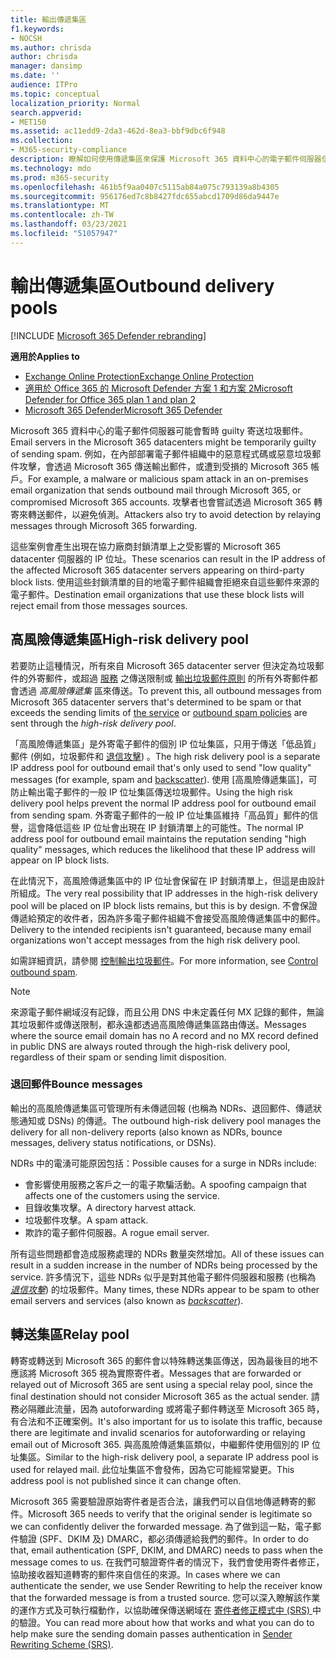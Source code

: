 ```yaml
---
title: 輸出傳遞集區
f1.keywords:
- NOCSH
ms.author: chrisda
author: chrisda
manager: dansimp
ms.date: ''
audience: ITPro
ms.topic: conceptual
localization_priority: Normal
search.appverid:
- MET150
ms.assetid: ac11edd9-2da3-462d-8ea3-bbf9dbc6f948
ms.collection:
- M365-security-compliance
description: 瞭解如何使用傳遞集區來保護 Microsoft 365 資料中心的電子郵件伺服器信譽。
ms.technology: mdo
ms.prod: m365-security
ms.openlocfilehash: 461b5f9aa0407c5115ab84a075c793139a8b4305
ms.sourcegitcommit: 956176ed7c8b8427fdc655abcd1709d86da9447e
ms.translationtype: MT
ms.contentlocale: zh-TW
ms.lasthandoff: 03/23/2021
ms.locfileid: "51057947"
---
```

# <a name="outbound-delivery-pools"></a><span data-ttu-id="c7bb7-103">輸出傳遞集區</span><span class="sxs-lookup"><span data-stu-id="c7bb7-103">Outbound delivery pools</span></span>

[!INCLUDE [Microsoft 365 Defender rebranding](../includes/microsoft-defender-for-office.md)]

<span data-ttu-id="c7bb7-104">**適用於**</span><span class="sxs-lookup"><span data-stu-id="c7bb7-104">**Applies to**</span></span>
- [<span data-ttu-id="c7bb7-105">Exchange Online Protection</span><span class="sxs-lookup"><span data-stu-id="c7bb7-105">Exchange Online Protection</span></span>](exchange-online-protection-overview.md)
- [<span data-ttu-id="c7bb7-106">適用於 Office 365 的 Microsoft Defender 方案 1 和方案 2</span><span class="sxs-lookup"><span data-stu-id="c7bb7-106">Microsoft Defender for Office 365 plan 1 and plan 2</span></span>](defender-for-office-365.md)
- [<span data-ttu-id="c7bb7-107">Microsoft 365 Defender</span><span class="sxs-lookup"><span data-stu-id="c7bb7-107">Microsoft 365 Defender</span></span>](../defender/microsoft-365-defender.md)

<span data-ttu-id="c7bb7-108">Microsoft 365 資料中心的電子郵件伺服器可能會暫時 guilty 寄送垃圾郵件。</span><span class="sxs-lookup"><span data-stu-id="c7bb7-108">Email servers in the Microsoft 365 datacenters might be temporarily guilty of sending spam.</span></span> <span data-ttu-id="c7bb7-109">例如，在內部部署電子郵件組織中的惡意程式碼或惡意垃圾郵件攻擊，會透過 Microsoft 365 傳送輸出郵件，或遭到受損的 Microsoft 365 帳戶。</span><span class="sxs-lookup"><span data-stu-id="c7bb7-109">For example, a malware or malicious spam attack in an on-premises email organization that sends outbound mail through Microsoft 365, or compromised Microsoft 365 accounts.</span></span> <span data-ttu-id="c7bb7-110">攻擊者也會嘗試透過 Microsoft 365 轉寄來轉送郵件，以避免偵測。</span><span class="sxs-lookup"><span data-stu-id="c7bb7-110">Attackers also try to avoid detection by relaying messages through Microsoft 365 forwarding.</span></span>

<span data-ttu-id="c7bb7-111">這些案例會產生出現在協力廠商封鎖清單上之受影響的 Microsoft 365 datacenter 伺服器的 IP 位址。</span><span class="sxs-lookup"><span data-stu-id="c7bb7-111">These scenarios can result in the IP address of the affected Microsoft 365 datacenter servers appearing on third-party block lists.</span></span> <span data-ttu-id="c7bb7-112">使用這些封鎖清單的目的地電子郵件組織會拒絕來自這些郵件來源的電子郵件。</span><span class="sxs-lookup"><span data-stu-id="c7bb7-112">Destination email organizations that use these block lists will reject email from those messages sources.</span></span>

## <a name="high-risk-delivery-pool"></a><span data-ttu-id="c7bb7-113">高風險傳遞集區</span><span class="sxs-lookup"><span data-stu-id="c7bb7-113">High-risk delivery pool</span></span>
<span data-ttu-id="c7bb7-114">若要防止這種情況，所有來自 Microsoft 365 datacenter server 但決定為垃圾郵件的外寄郵件，或超過 [服務](/office365/servicedescriptions/exchange-online-service-description/exchange-online-limits#sending-limits-across-office-365-options) 之傳送限制或 [輸出垃圾郵件原則](configure-the-outbound-spam-policy.md) 的所有外寄郵件都會透過 _高風險傳遞集_ 區來傳送。</span><span class="sxs-lookup"><span data-stu-id="c7bb7-114">To prevent this, all outbound messages from Microsoft 365 datacenter servers that's determined to be spam or that exceeds the sending limits of [the service](/office365/servicedescriptions/exchange-online-service-description/exchange-online-limits#sending-limits-across-office-365-options) or [outbound spam policies](configure-the-outbound-spam-policy.md) are sent through the _high-risk delivery pool_.</span></span>

<span data-ttu-id="c7bb7-115">「高風險傳遞集區」是外寄電子郵件的個別 IP 位址集區，只用于傳送「低品質」郵件 (例如，垃圾郵件和 [退信攻擊](backscatter-messages-and-eop.md)) 。</span><span class="sxs-lookup"><span data-stu-id="c7bb7-115">The high risk delivery pool is a separate IP address pool for outbound email that's only used to send "low quality" messages (for example, spam and [backscatter](backscatter-messages-and-eop.md)).</span></span> <span data-ttu-id="c7bb7-116">使用 [高風險傳遞集區]，可防止輸出電子郵件的一般 IP 位址集區傳送垃圾郵件。</span><span class="sxs-lookup"><span data-stu-id="c7bb7-116">Using the high risk delivery pool helps prevent the normal IP address pool for outbound email from sending spam.</span></span> <span data-ttu-id="c7bb7-117">外寄電子郵件的一般 IP 位址集區維持「高品質」郵件的信譽，這會降低這些 IP 位址會出現在 IP 封鎖清單上的可能性。</span><span class="sxs-lookup"><span data-stu-id="c7bb7-117">The normal IP address pool for outbound email maintains the reputation sending "high quality" messages, which reduces the likelihood that these IP address will appear on IP block lists.</span></span>

<span data-ttu-id="c7bb7-118">在此情況下，高風險傳遞集區中的 IP 位址會保留在 IP 封鎖清單上，但這是由設計所組成。</span><span class="sxs-lookup"><span data-stu-id="c7bb7-118">The very real possibility that IP addresses in the high-risk delivery pool will be placed on IP block lists remains, but this is by design.</span></span> <span data-ttu-id="c7bb7-119">不會保證傳遞給預定的收件者，因為許多電子郵件組織不會接受高風險傳遞集區中的郵件。</span><span class="sxs-lookup"><span data-stu-id="c7bb7-119">Delivery to the intended recipients isn't guaranteed, because many email organizations won't accept messages from the high risk delivery pool.</span></span>

<span data-ttu-id="c7bb7-120">如需詳細資訊，請參閱 [控制輸出垃圾郵件](outbound-spam-controls.md)。</span><span class="sxs-lookup"><span data-stu-id="c7bb7-120">For more information, see [Control outbound spam](outbound-spam-controls.md).</span></span>

> [!NOTE]
> <span data-ttu-id="c7bb7-121">來源電子郵件網域沒有記錄，而且公用 DNS 中未定義任何 MX 記錄的郵件，無論其垃圾郵件或傳送限制，都永遠都透過高風險傳遞集區路由傳送。</span><span class="sxs-lookup"><span data-stu-id="c7bb7-121">Messages where the source email domain has no A record and no MX record defined in public DNS are always routed through the high-risk delivery pool, regardless of their spam or sending limit disposition.</span></span>

### <a name="bounce-messages"></a><span data-ttu-id="c7bb7-122">退回郵件</span><span class="sxs-lookup"><span data-stu-id="c7bb7-122">Bounce messages</span></span>

<span data-ttu-id="c7bb7-123">輸出的高風險傳遞集區可管理所有未傳遞回報 (也稱為 NDRs、退回郵件、傳遞狀態通知或 DSNs) 的傳遞。</span><span class="sxs-lookup"><span data-stu-id="c7bb7-123">The outbound high-risk delivery pool manages the delivery for all non-delivery reports (also known as NDRs, bounce messages, delivery status notifications, or DSNs).</span></span>

<span data-ttu-id="c7bb7-124">NDRs 中的電湧可能原因包括：</span><span class="sxs-lookup"><span data-stu-id="c7bb7-124">Possible causes for a surge in NDRs include:</span></span>

- <span data-ttu-id="c7bb7-125">會影響使用服務之客戶之一的電子欺騙活動。</span><span class="sxs-lookup"><span data-stu-id="c7bb7-125">A spoofing campaign that affects one of the customers using the service.</span></span>
- <span data-ttu-id="c7bb7-126">目錄收集攻擊。</span><span class="sxs-lookup"><span data-stu-id="c7bb7-126">A directory harvest attack.</span></span>
- <span data-ttu-id="c7bb7-127">垃圾郵件攻擊。</span><span class="sxs-lookup"><span data-stu-id="c7bb7-127">A spam attack.</span></span>
- <span data-ttu-id="c7bb7-128">欺詐的電子郵件伺服器。</span><span class="sxs-lookup"><span data-stu-id="c7bb7-128">A rogue email server.</span></span>

<span data-ttu-id="c7bb7-129">所有這些問題都會造成服務處理的 NDRs 數量突然增加。</span><span class="sxs-lookup"><span data-stu-id="c7bb7-129">All of these issues can result in a sudden increase in the number of NDRs being processed by the service.</span></span> <span data-ttu-id="c7bb7-130">許多情況下，這些 NDRs 似乎是對其他電子郵件伺服器和服務 (也稱為 _[退信攻擊](backscatter-messages-and-eop.md)_) 的垃圾郵件。</span><span class="sxs-lookup"><span data-stu-id="c7bb7-130">Many times, these NDRs appear to be spam to other email servers and services (also known as _[backscatter](backscatter-messages-and-eop.md)_).</span></span>

## <a name="relay-pool"></a><span data-ttu-id="c7bb7-131">轉送集區</span><span class="sxs-lookup"><span data-stu-id="c7bb7-131">Relay pool</span></span>

<span data-ttu-id="c7bb7-132">轉寄或轉送到 Microsoft 365 的郵件會以特殊轉送集區傳送，因為最後目的地不應該將 Microsoft 365 視為實際寄件者。</span><span class="sxs-lookup"><span data-stu-id="c7bb7-132">Messages that are forwarded or relayed out of Microsoft 365 are sent using a special relay pool, since the final destination should not consider Microsoft 365 as the actual sender.</span></span> <span data-ttu-id="c7bb7-133">請務必隔離此流量，因為 autoforwarding 或將電子郵件轉送至 Microsoft 365 時，有合法和不正確案例。</span><span class="sxs-lookup"><span data-stu-id="c7bb7-133">It's also important for us to isolate this traffic, because there are legitimate and invalid scenarios for autoforwarding or relaying email out of Microsoft 365.</span></span> <span data-ttu-id="c7bb7-134">與高風險傳遞集區類似，中繼郵件使用個別的 IP 位址集區。</span><span class="sxs-lookup"><span data-stu-id="c7bb7-134">Similar to the high-risk delivery pool, a separate IP address pool is used for relayed mail.</span></span> <span data-ttu-id="c7bb7-135">此位址集區不會發佈，因為它可能經常變更。</span><span class="sxs-lookup"><span data-stu-id="c7bb7-135">This address pool is not published since it can change often.</span></span>

<span data-ttu-id="c7bb7-136">Microsoft 365 需要驗證原始寄件者是否合法，讓我們可以自信地傳遞轉寄的郵件。</span><span class="sxs-lookup"><span data-stu-id="c7bb7-136">Microsoft 365 needs to verify that the original sender is legitimate so we can confidently deliver the forwarded message.</span></span> <span data-ttu-id="c7bb7-137">為了做到這一點，電子郵件驗證 (SPF、DKIM 及) DMARC，都必須傳遞給我們的郵件。</span><span class="sxs-lookup"><span data-stu-id="c7bb7-137">In order to do that, email authentication (SPF, DKIM, and DMARC) needs to pass when the message comes to us.</span></span> <span data-ttu-id="c7bb7-138">在我們可驗證寄件者的情況下，我們會使用寄件者修正，協助接收器知道轉寄的郵件來自信任的來源。</span><span class="sxs-lookup"><span data-stu-id="c7bb7-138">In cases where we can authenticate the sender, we use Sender Rewriting to help the receiver know that the forwarded message is from a trusted source.</span></span> <span data-ttu-id="c7bb7-139">您可以深入瞭解該作業的運作方式及可執行檔動作，以協助確保傳送網域在 [寄件者修正模式中 (SRS) ](/office365/troubleshoot/antispam/sender-rewriting-scheme)中的驗證。</span><span class="sxs-lookup"><span data-stu-id="c7bb7-139">You can read more about how that works and what you can do to help make sure the sending domain passes authentication in [Sender Rewriting Scheme (SRS)](/office365/troubleshoot/antispam/sender-rewriting-scheme).</span></span>